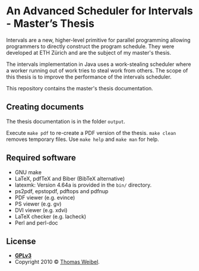 # An Advanced Scheduler for Intervals - Master’s Thesis

Intervals are a new, higher-level primitive for parallel programming
allowing programmers to directly construct the program schedule. They
were developed at ETH Zürich and are the subject of my master's
thesis.

The intervals implementation in Java uses a work-stealing scheduler
where a worker running out of work tries to steal work from
others. The scope of this thesis is to improve the performance of the
intervals scheduler.

This repository contains the master's thesis documentation.

## Creating documents

The thesis documentation is in the folder ```output```.

Execute ```make pdf``` to re-create a PDF version of the thesis. ```make
clean``` removes temporary files. Use ```make help``` and ```make
man``` for help.

## Required software

* GNU make
* LaTeX, pdfTeX and Biber (BibTeX alternative)
* latexmk: Version 4.64a is provided in the ```bin/``` directory.
* ps2pdf, epstopdf, pdftops and pdfnup
* PDF viewer (e.g. evince)
* PS viewer (e.g. gv)
* DVI viewer (e.g. xdvi)
* LaTeX checker (e.g. lacheck)
* Perl and perl-doc

## License

- **[GPLv3](http://www.gnu.org/licenses/gpl-3.0.txt)**
- Copyright 2010 © <a href="https://github.com/thom" target="_blank">Thomas Weibel</a>.